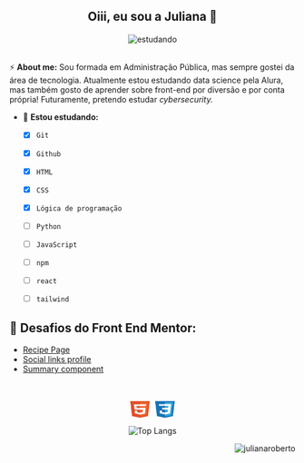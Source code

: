 <div align="center">

## Oiii, eu sou a Juliana 👋
    
</div>

<div style="display: block" align="center">
    
<img align="center" alt="estudando" height="170" width="420" src="https://i.imgur.com/XWkm8rK.gif">

</div><br>

⚡ **About me:** Sou formada em Administração Pública, mas sempre gostei da área de tecnologia. Atualmente estou estudando data science pela Alura, mas também gosto de aprender sobre front-end por diversão e por conta própria! Futuramente, pretendo estudar *cybersecurity.*
<br>
- 📖 **Estou estudando:**
    - [x] `Git`
    - [x] `Github`
    - [x] `HTML`
    - [x] `CSS`
    - [x] `Lógica de programação`
    - [ ] `Python`
    - [ ] `JavaScript`
    - [ ] `npm`
    - [ ] `react`
    - [ ] `tailwind`
  

## 🌱 Desafios do Front End Mentor: 
- [Recipe Page](https://julianaroberto.github.io/recipe-page/)
- [Social links profile](https://julianaroberto.github.io/card-links/)
- [Summary component](https://julianaroberto.github.io/summary/)
<br>
  
<div style="display: inline_block" align="center"><br>
<!--   <img align="center" alt="Js" height="30" width="40" src="https://raw.githubusercontent.com/devicons/devicon/master/icons/javascript/javascript-plain.svg"> -->
  <img align="center" alt="html" height="30" width="40" src="https://raw.githubusercontent.com/devicons/devicon/master/icons/html5/html5-original.svg">
  <img align="center" alt="CSS" height="30" width="40" src="https://raw.githubusercontent.com/devicons/devicon/master/icons/css3/css3-original.svg">
<!--   <img align="center" alt="Python" height="30" width="40" src="https://raw.githubusercontent.com/devicons/devicon/master/icons/python/python-original.svg">
</div> -->

<br>

<div align="center">
  
![Top Langs](https://github-readme-stats.vercel.app/api/top-langs/?username=julianaroberto&layout=compact) 

<p align="right"> <img src="https://komarev.com/ghpvc/?username=julianaroberto&label=Profile%20views&color=0e75b6&style=plastic" alt="julianaroberto" /> </p>
</div>
